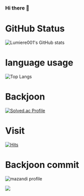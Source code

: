 ### Hi there 🙌

# GitHub Status

![Lumiere001's GitHub stats](https://github-readme-stats.vercel.app/api?username=Lumiere&show_icons=true&theme=tokyonight)

# language usage

![Top Langs](https://github-readme-stats.vercel.app/api/top-langs/?username=Lumiere001&layout=compact&theme=merko)

# Backjoon

[![Solved.ac Profile](http://mazassumnida.wtf/api/generate_badge?boj=ehdrb2112e)](https://solved.ac/ehdrb2112e)

# Visit

[![Hits](https://hits.seeyoufarm.com/api/count/incr/badge.svg?url=https%3A%2F%2Fgithub.com%2FLumiere001&count_bg=%2379C83D&title_bg=%23555555&icon=&icon_color=%23E7E7E7&title=hits&edge_flat=false)](https://hits.seeyoufarm.com)

# Backjoon commit

![mazandi profile](http://mazandi.herokuapp.com/api?handle={ehdrb2112e}&theme=dark)

<img src="http://mazandi.herokuapp.com/api?handle={ehdrb2112e}&theme=dark"/>